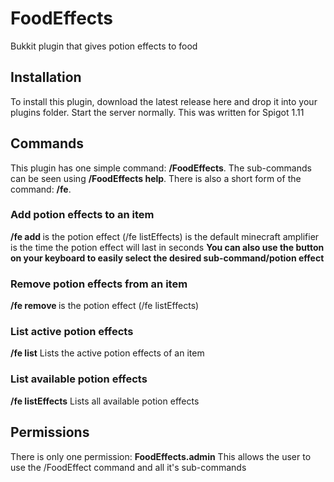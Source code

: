 # FoodEffects
Bukkit plugin that gives potion effects to food

## Installation ##
To install this plugin, download the latest release here and drop it into your plugins folder. Start the server normally. This was written for Spigot 1.11

## Commands ##
This plugin has one simple command: **/FoodEffects**. The sub-commands can be seen using **/FoodEffects help**. There is also a short form
of the command: **/fe**.

### Add potion effects to an item ###
**/fe add <Effect> <Amplifier> <Duration>**
<Effect> is the potion effect (/fe listEffects)
<Amplifier> is the default minecraft amplifier
<Duration> is the time the potion effect will last in seconds
**You can also use the <TAB> button on your keyboard to easily select the desired sub-command/potion effect**

### Remove potion effects from an item ###
**/fe remove <Effect>**
<Effect> is the potion effect (/fe listEffects)

### List active potion effects ###
**/fe list**
Lists the active potion effects of an item

### List available potion effects ###
**/fe listEffects**
Lists all available potion effects

## Permissions ##
There is only one permission: **FoodEffects.admin**
This allows the user to use the /FoodEffect command and all it's sub-commands
